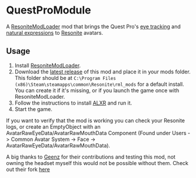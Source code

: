 # QuestProModule

A [ResoniteModLoader](https://github.com/resonite-modding-group/ResoniteModLoader) mod that brings the Quest Pro's [eye tracking](https://developer.oculus.com/documentation/unity/move-eye-tracking/) and [natural expressions](https://developer.oculus.com/documentation/unity/move-face-tracking/) to [Resonite](https://resonite.com/) avatars.

## Usage

1. Install [ResoniteModLoader](https://github.com/resonite-modding-group/ResoniteModLoader).
2. Download the [latest release](https://github.com/dfgHiatus/QuestPro4Neos/releases/latest) of this mod and place it in your mods folder. This folder should be at `C:\Program Files (x86)\Steam\steamapps\common\Resonite\rml_mods` for a default install. You can create it if it's missing, or if you launch the game once with ResoniteModLoader.
3. Follow the instructions to install [ALXR](https://docs.google.com/document/d/1MFGxIrdh7U2tq368X_UthryceIsapwz6C7hydmnaWQM/edit) and run it.
4. Start the game.

If you want to verify that the mod is working you can check your Resonite logs, or create an EmptyObject with an AvatarRawEyeData/AvatarRawMouthData Component (Found under Users -> Common Avatar System -> Face -> AvatarRawEyeData/AvatarRawMouthData).

A big thanks to [Geenz](https://github.com/Geenz) for their contributions and testing this mod, not owning the headset myself this would not be possible without them. Check out their fork [here](https://github.com/Geenz/QuestPro4Neos)
